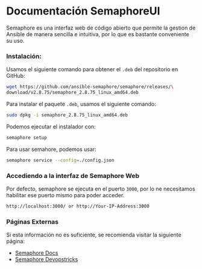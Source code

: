 # Documentación SemaphoreUI

Semaphore es una interfaz web de código abierto que permite la gestion de Ansible de manera sencilla e intuitiva, por lo que es bastante conveniente su uso.

### Instalación:
Usamos el siguiente comando para obtener el `.deb` del repositorio en GitHub:
```sh
wget https://github.com/ansible-semaphore/semaphore/releases/\
download/v2.8.75/semaphore_2.8.75_linux_amd64.deb
```
Para instalar el paquete `.deb`, usamos el siguiente comando:
```sh
sudo dpkg -i semaphore_2.8.75_linux_amd64.deb
```
Podemos ejecutar el instalador con:
```sh
semaphore setup
```
Para usar semahore, podemos usar:
```sh
semaphore service --config=./config.json
```

### Accediendo a la interfaz de Semaphore Web
Por defecto, semaphore se ejecuta en el puerto `3000`, por lo ne necesitamos habilitar ese puerto mismo para poder acceder.
```sh
http://localhost:3000/ or http://Your-IP-Address:3000
```

### Páginas Externas
Si esta información no es suficiente, se recomienda visitar la siguiente página:
- [Semaphore Docs](https://docs.semaphoreui.com/administration-guide/installation/#package-manager)
- [Semaphore Devopstricks](https://www.devopstricks.in/installing-semaphore-web-ui-for-ansible-on-ubuntu-22-04-lts/#:~:text=Installing%20Semaphore%20Web%20UI%20for%20Ansible%20on%20Ubuntu,5%20Step%205%3A%20Accessing%20Semaphore%20Web%20UI%20)